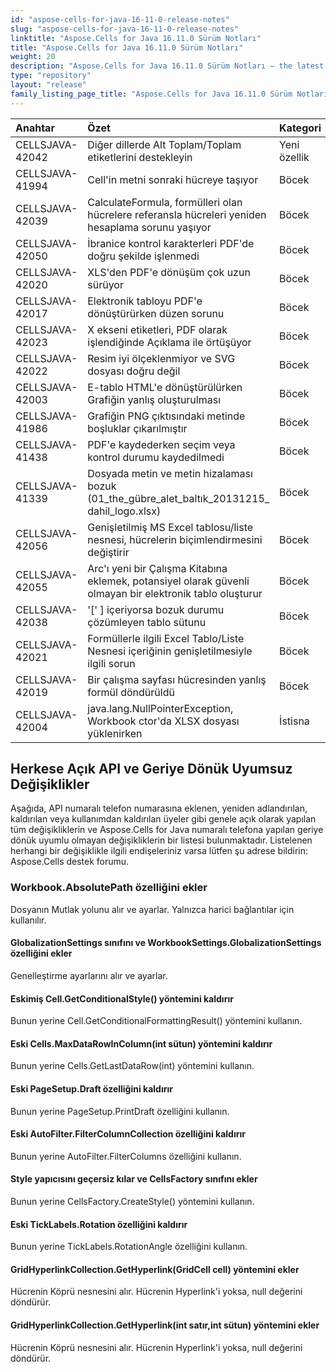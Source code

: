 ```yaml
---
id: "aspose-cells-for-java-16-11-0-release-notes"
slug: "aspose-cells-for-java-16-11-0-release-notes"
linktitle: "Aspose.Cells for Java 16.11.0 Sürüm Notları"
title: "Aspose.Cells for Java 16.11.0 Sürüm Notları"
weight: 20
description: "Aspose.Cells for Java 16.11.0 Sürüm Notları – the latest updates and fixes."
type: "repository"
layout: "release"
family_listing_page_title: "Aspose.Cells for Java 16.11.0 Sürüm Notları"
---
```

|**Anahtar** |**Özet** |**Kategori** |
|:- |:- |:- |
|CELLSJAVA-42042 | Diğer dillerde Alt Toplam/Toplam etiketlerini destekleyin| Yeni özellik|
|CELLSJAVA-41994 | Cell'in metni sonraki hücreye taşıyor| Böcek|
|CELLSJAVA-42039 | CalculateFormula, formülleri olan hücrelere referansla hücreleri yeniden hesaplama sorunu yaşıyor| Böcek|
|CELLSJAVA-42050 | İbranice kontrol karakterleri PDF'de doğru şekilde işlenmedi| Böcek|
|CELLSJAVA-42020 | XLS'den PDF'e dönüşüm çok uzun sürüyor| Böcek|
|CELLSJAVA-42017 | Elektronik tabloyu PDF'e dönüştürürken düzen sorunu| Böcek|
|CELLSJAVA-42023 | X ekseni etiketleri, PDF olarak işlendiğinde Açıklama ile örtüşüyor| Böcek|
|CELLSJAVA-42022 | Resim iyi ölçeklenmiyor ve SVG dosyası doğru değil| Böcek|
|CELLSJAVA-42003 | E-tablo HTML'e dönüştürülürken Grafiğin yanlış oluşturulması| Böcek|
|CELLSJAVA-41986 | Grafiğin PNG çıktısındaki metinde boşluklar çıkarılmıştır| Böcek|
|CELLSJAVA-41438 | PDF'e kaydederken seçim veya kontrol durumu kaydedilmedi| Böcek|
|CELLSJAVA-41339 |Dosyada metin ve metin hizalaması bozuk (01_the_gübre_alet_baltık_20131215_ dahil_logo.xlsx)| Böcek|
|CELLSJAVA-42056 | Genişletilmiş MS Excel tablosu/liste nesnesi, hücrelerin biçimlendirmesini değiştirir| Böcek|
|CELLSJAVA-42055 | Arc'ı yeni bir Çalışma Kitabına eklemek, potansiyel olarak güvenli olmayan bir elektronik tablo oluşturur| Böcek|
|CELLSJAVA-42038 |'[' ] içeriyorsa bozuk durumu çözümleyen tablo sütunu| Böcek|
|CELLSJAVA-42021 | Formüllerle ilgili Excel Tablo/Liste Nesnesi içeriğinin genişletilmesiyle ilgili sorun| Böcek|
|CELLSJAVA-42019 | Bir çalışma sayfası hücresinden yanlış formül döndürüldü| Böcek|
|CELLSJAVA-42004 | java.lang.NullPointerException, Workbook ctor'da XLSX dosyası yüklenirken| İstisna|
## **Herkese Açık API ve Geriye Dönük Uyumsuz Değişiklikler**
Aşağıda, API numaralı telefon numarasına eklenen, yeniden adlandırılan, kaldırılan veya kullanımdan kaldırılan üyeler gibi genele açık olarak yapılan tüm değişikliklerin ve Aspose.Cells for Java numaralı telefona yapılan geriye dönük uyumlu olmayan değişikliklerin bir listesi bulunmaktadır. Listelenen herhangi bir değişiklikle ilgili endişeleriniz varsa lütfen şu adrese bildirin: Aspose.Cells destek forumu.
### **Workbook.AbsolutePath özelliğini ekler**
Dosyanın Mutlak yolunu alır ve ayarlar. Yalnızca harici bağlantılar için kullanılır.
#### **GlobalizationSettings sınıfını ve WorkbookSettings.GlobalizationSettings özelliğini ekler**
Genelleştirme ayarlarını alır ve ayarlar.
#### **Eskimiş Cell.GetConditionalStyle() yöntemini kaldırır**
Bunun yerine Cell.GetConditionalFormattingResult() yöntemini kullanın.
#### **Eski Cells.MaxDataRowInColumn(int sütun) yöntemini kaldırır**
Bunun yerine Cells.GetLastDataRow(int) yöntemini kullanın.
#### **Eski PageSetup.Draft özelliğini kaldırır**
Bunun yerine PageSetup.PrintDraft özelliğini kullanın.
#### **Eski AutoFilter.FilterColumnCollection özelliğini kaldırır**
Bunun yerine AutoFilter.FilterColumns özelliğini kullanın.
#### **Style yapıcısını geçersiz kılar ve CellsFactory sınıfını ekler**
Bunun yerine CellsFactory.CreateStyle() yöntemini kullanın.
#### **Eski TickLabels.Rotation özelliğini kaldırır**
Bunun yerine TickLabels.RotationAngle özelliğini kullanın.
#### **GridHyperlinkCollection.GetHyperlink(GridCell cell) yöntemini ekler**
Hücrenin Köprü nesnesini alır. Hücrenin Hyperlink'i yoksa, null değerini döndürür.
#### **GridHyperlinkCollection.GetHyperlink(int satır,int sütun) yöntemini ekler**
Hücrenin Köprü nesnesini alır. Hücrenin Hyperlink'i yoksa, null değerini döndürür.
